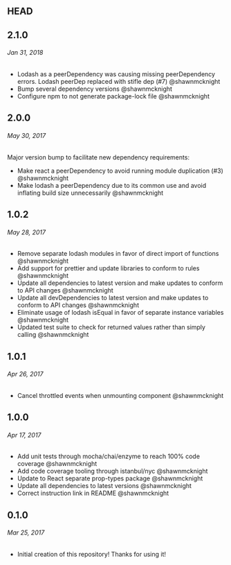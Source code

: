 ## HEAD

## 2.1.0
###### _Jan 31, 2018_
- Lodash as a peerDependency was causing missing peerDependency errors.  Lodash peerDep replaced with stifle dep (#7) @shawnmcknight
- Bump several dependency versions @shawnmcknight
- Configure npm to not generate package-lock file @shawnmcknight

## 2.0.0

###### _May 30, 2017_
Major version bump to facilitate new dependency requirements:
- Make react a peerDependency to avoid running module duplication (#3) @shawnmcknight
- Make lodash a peerDependency due to its common use and avoid inflating build size unnecessarily @shawnmcknight

## 1.0.2

###### _May 28, 2017_
- Remove separate lodash modules in favor of direct import of functions @shawnmcknight
- Add support for prettier and update libraries to conform to rules @shawnmcknight
- Update all dependencies to latest version and make updates to conform to API changes @shawnmcknight
- Update all devDependencies to latest version and make updates to conform to API changes @shawnmcknight
- Eliminate usage of lodash isEqual in favor of separate instance variables @shawnmcknight
- Updated test suite to check for returned values rather than simply calling @shawnmcknight

## 1.0.1

###### _Apr 26, 2017_
- Cancel throttled events when unmounting component @shawnmcknight

## 1.0.0

###### _Apr 17, 2017_

- Add unit tests through mocha/chai/enzyme to reach 100% code coverage @shawnmcknight
- Add code coverage tooling through istanbul/nyc @shawnmcknight
- Update to React separate prop-types package @shawnmcknight
- Update all dependencies to latest versions @shawnmcknight
- Correct instruction link in README @shawnmcknight

## 0.1.0

###### _Mar 25, 2017_

- Initial creation of this repository!  Thanks for using it!
